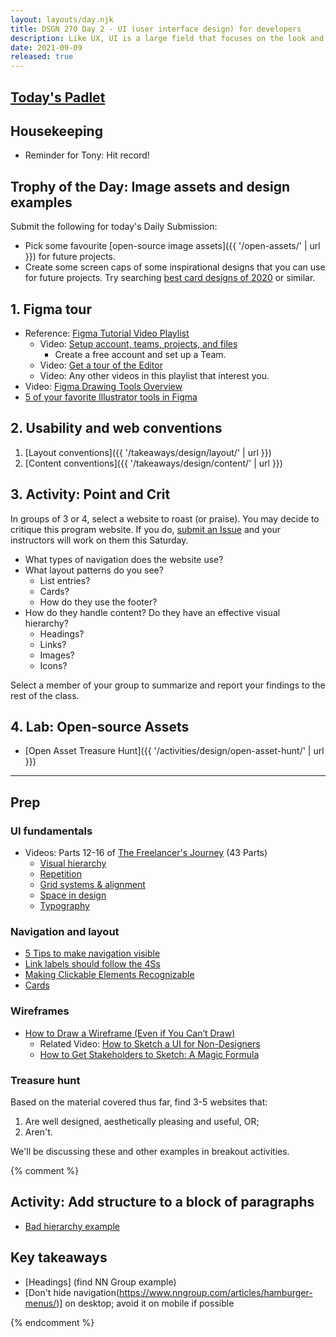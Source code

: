 ```yaml
---
layout: layouts/day.njk
title: DSGN 270 Day 2 - UI (user interface design) for developers
description: Like UX, UI is a large field that focuses on the look and feel of a website or app interface. We'll cover the fundamentals that will form the basis for the rest of the program.
date: 2021-09-09
released: true
---
```


## [Today's Padlet](https://padlet.com/acidtone/fall_2021)

## Housekeeping
- Reminder for Tony: Hit record!

## Trophy of the Day: Image assets and design examples
Submit the following for today's Daily Submission:
- Pick some favourite [open-source image assets]({{ '/open-assets/' | url }}) for future projects.
- Create some screen caps of some inspirational designs that you can use for future projects. Try searching [best card designs of 2020](https://www.google.com/search?q=best+card+designs+of+2020) or similar.

## 1. Figma tour
- Reference: [Figma Tutorial Video Playlist](https://www.youtube.com/playlist?list=PLXDU_eVOJTx7QHLShNqIXL1Cgbxj7HlN4)
    - Video: [Setup account, teams, projects, and files](https://youtu.be/hrHL2VLMl7g)
        - Create a free account and set up a Team.
    - Video: [Get a tour of the Editor](https://youtu.be/DSrbwCrEIII)
    - Video: Any other videos in this playlist that interest you.
- Video: [Figma Drawing Tools Overview](https://webdesign.tutsplus.com/courses/using-figma-for-svg-design/lessons/drawing-tools-overview)
- [5 of your favorite Illustrator tools in Figma](https://medium.com/@saintasia/5-of-your-favorite-illustrator-tools-in-figma-a7c2aaa45d59)

## 2. Usability and web conventions
1. [Layout conventions]({{ '/takeaways/design/layout/' | url }})
2. [Content conventions]({{ '/takeaways/design/content/' | url }})

## 3. Activity: Point and Crit
In groups of 3 or 4, select a website to roast (or praise). You may decide to critique this program website. If you do, [submit an Issue](https://github.com/sait-wbdv/fall-2021/issues) and your instructors will work on them this Saturday.
- What types of navigation does the website use?
- What layout patterns do you see?
    - List entries?
    - Cards?
    - How do they use the footer?
- How do they handle content? Do they have an effective visual hierarchy?
    - Headings?
    - Links?
    - Images?
    - Icons?

Select a member of your group to summarize and report your findings to the rest of the class.

## 4. Lab: Open-source Assets
- [Open Asset Treasure Hunt]({{ '/activities/design/open-asset-hunt/' | url }})

---

## Prep
### UI fundamentals
- Videos: Parts 12-16 of [The Freelancer's Journey](https://www.youtube.com/playlist?list=PLPmnoMVpkxfjW_j5sjGSkNUtjRQl9E8vl) (43 Parts)
    - [Visual hierarchy](https://www.youtube.com/watch?v=qZWDJqY27bw)
    - [Repetition](https://www.youtube.com/watch?v=8zhhc5pzE9Y)
    - [Grid systems & alignment](https://www.youtube.com/watch?v=9QRIjnMEXw8)
    - [Space in design](https://www.youtube.com/watch?v=3dESVj7-XzI)
    - [Typography](https://www.youtube.com/watch?v=yom0nogFN3k)

### Navigation and layout
- [5 Tips to make navigation visible](https://www.nngroup.com/videos/navigation-menu-visibility/)
- [Link labels should follow the 4Ss](https://www.nngroup.com/articles/better-link-labels/)
- [Making Clickable Elements Recognizable](https://www.nngroup.com/articles/clickable-elements/)
- [Cards](https://www.nngroup.com/articles/cards-component/)

### Wireframes
- [How to Draw a Wireframe (Even if You Can’t Draw)](https://www.nngroup.com/articles/draw-wireframe-even-if-you-cant-draw/)
    - Related Video: [How to Sketch a UI for Non-Designers](https://www.youtube.com/watch?v=X2CbeBojKVM)
    - [How to Get Stakeholders to Sketch: A Magic Formula](https://www.nngroup.com/articles/how-to-get-stakeholders-to-sketch/)

### Treasure hunt
Based on the material covered thus far, find 3-5 websites that:
1. Are well designed, aesthetically pleasing and useful, OR;
2. Aren't.

We'll be discussing these and other examples in breakout activities.

{% comment %}


## Activity: Add structure to a block of paragraphs
- [Bad hierarchy example](https://www.evolvemarketingteam.com/blog/web-design/what-is-a-wireframe-and-why-is-it-important/)

## Key takeaways
- [Headings] (find NN Group example)
- [Don't hide navigation(https://www.nngroup.com/articles/hamburger-menus/)] on desktop; avoid it on mobile if possible

{% endcomment %}